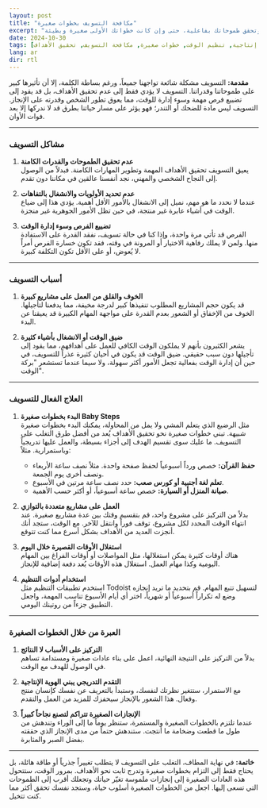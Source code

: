 ```yaml
---
layout: post
title: "مكافحة التسويف بخطوات صغيرة"
excerpt: "التسويف مشكلة شائعة تواجهنا جميعاً، وتؤثر على طموحاتنا وقدرتنا على الإنجاز. في هذا المقال، نتناول أبرز مشكلات التسويف، أسبابه، وكيفية التغلب عليه من خلال خطوات صغيرة وعادات بسيطة. تعلّم كيف يمكنك بناء هوية منتجة وتحقق طموحاتك بفاعلية، حتى وإن كانت خطواتك الأولى صغيرة وبطيئة."
date: 2024-10-30
tags: [تطوير الذات, إنتاجية, تنظيم الوقت, خطوات صغيرة, مكافحة التسويف, تحقيق الأهداف]
lang: ar
dir: rtl
---
```


**مقدمة:**
التسويف مشكلة شائعة تواجهنا جميعاً، ورغم بساطة الكلمة، إلا أن تأثيرها كبير على طموحاتنا وقدراتنا. التسويف لا يؤدي فقط إلى عدم تحقيق الأهداف، بل قد يقود إلى تضييع فرص مهمة وسوء إدارة للوقت، مما يعوق تطور الشخص وقدرته على الإنجاز. التسويف ليس مادة للضحك أو التندر؛ فهو يؤثر على مسار حياتنا بطرق قد لا ندركها إلا بعد فوات الأوان.

---

### مشاكل التسويف

1. **عدم تحقيق الطموحات والقدرات الكامنة**  
   يعيق التسويف تحقيق الأهداف المهمة وتطوير المهارات الكامنة. فبدلاً من الوصول إلى النجاح الشخصي والمهني، نجد أنفسنا عالقين في مكاننا دون تقدم.

2. **عدم تحديد الأولويات والانشغال بالتفاهات**  
   عندما لا نحدد ما هو مهم، نميل إلى الانشغال بالأمور الأقل أهمية. يؤدي هذا إلى ضياع الوقت في أشياء عابرة غير منتجة، في حين تظل الأمور الجوهرية غير منجزة.

3. **تضييع الفرص وسوء إدارة الوقت**  
   الفرص قد تأتي مرة واحدة، وإذا كنا في حالة تسويف، نفقد القدرة على الاستفادة منها. ولمن لا يملك رفاهية الاختيار أو المرونة في وقته، فقد تكون خسارة الفرص أمراً لا يُعوض، أو على الأقل تكون التكلفة كبيرة.

---

### أسباب التسويف

1. **الخوف والقلق من العمل على مشاريع كبيرة**  
   قد يكون حجم المشاريع المطلوب تنفيذها كبير لدرجة مخيفة، مما يدفعنا لتأجيلها. الخوف من الإخفاق أو الشعور بعدم القدرة على مواجهة المهام الكبيرة قد يعيقنا عن البدء.

2. **ضيق الوقت أو الانشغال بأشياء كثيرة**  
   يشعر الكثيرون بأنهم لا يملكون الوقت الكافي للعمل على أهدافهم، مما يقود إلى تأجيلها دون سبب حقيقي. ضيق الوقت قد يكون في أحيان كثيرة عذراً للتسويف، في حين أن إدارة الوقت بفعالية تجعل الأمور أكثر سهولة، ولا سيما عندما تستشعر "بركة الوقت".

---

### العلاج الفعال للتسويف

1. **البدء بخطوات صغيرة Baby Steps**  
   مثل الرضيع الذي يتعلم المشي ولا يمل من المحاولة، يمكنك البدء بخطوات صغيرة شبيهة. تبني خطوات صغيرة نحو تحقيق الأهداف يُعد من أفضل طرق التغلب على التسويف. ما عليك سوى تقسيم الهدف إلى أجزاء بسيطة، والعمل عليها تدريجياً وباستمرارية. مثلاً:
   - **حفظ القرآن:** خصص ورداً أسبوعياً لحفظ صفحة واحدة. مثلاً نصف ساعة الأربعاء ونصف أخرى يوم الجمعة.
   - **تعلم لغة أجنبية أو كورس صعب:** حدد نصف ساعة مرتين في الأسبوع.
   - **صيانة المنزل أو السيارة:** خصص ساعة أسبوعياً، أو أكثر حسب الأهمية.

2. **العمل على مشاريع متعددة بالتوازي**  
   بدلاً من التركيز على مشروع واحد، قم بتقسيم وقتك بين عدة مشاريع صغيرة. عند انتهاء الوقت المحدد لكل مشروع، توقف فوراً وانتقل للآخر. مع الوقت، ستجد أنك أنجزت العديد من الأهداف بشكل أسرع مما كنت تتوقع.

3. **استغلال الأوقات القصيرة خلال اليوم**  
   هناك أوقات كثيرة يمكن استغلالها، مثل المواصلات أو أوقات الفراغ بين المهام اليومية وكذا مهام العمل. استغلال هذه الأوقات يُعد دفعة إضافية للإنجاز.

4. **استخدام أدوات التنظيم**  
   استخدم تطبيقات التنظيم مثل Todoist لتسهيل تتبع المهام. قم بتحديد ما تريد إنجازه وضع له تكراراً أسبوعياً أو شهرياً، اختر أي أيام الأسبوع تناسب المهمة، واجعل التطبيق جزءاً من روتينك اليومي.

---

### العبرة من خلال الخطوات الصغيرة

1. **التركيز على الأسباب لا النتائج**  
   بدلاً من التركيز على النتيجة النهائية، اعمل على بناء عادات صغيرة ومستدامة تساهم في الوصول للهدف مع الوقت.

2. **التقدم التدريجي يبني الهوية الإنتاجية**  
   مع الاستمرار، ستتغير نظرتك لنفسك، وستبدأ بالتعريف عن نفسك كإنسان منتج وفعال. هذا الشعور بالإنجاز سيحفزك للمزيد من العمل والتقدم.

3. **الإنجازات الصغيرة تتراكم لتصنع نجاحاً كبيراً**  
   عندما تلتزم بالخطوات الصغيرة والمستمرة، ستنظر يوماً ما إلى الوراء وتندهش من طول ما قطعت وضخامة ما أنتجت. ستندهش حتماً من مدى الإنجاز الذي حققته بفضل الصبر والمثابرة.

---

**خاتمة:**
في نهاية المطاف، التغلب على التسويف لا يتطلب تغييراً جذرياً أو طاقة هائلة، بل يحتاج فقط إلى التزام بخطوات صغيرة وتدرج ثابت نحو الأهداف. بمرور الوقت، ستتحول هذه العادات الصغيرة إلى إنجازات ملموسة تغيّر حياتك وتجعلك أقرب إلى الطموحات التي تسعى إليها. اجعل من الخطوات الصغيرة أسلوب حياة، وستجد نفسك تحقق أكثر مما كنت تتخيل.
